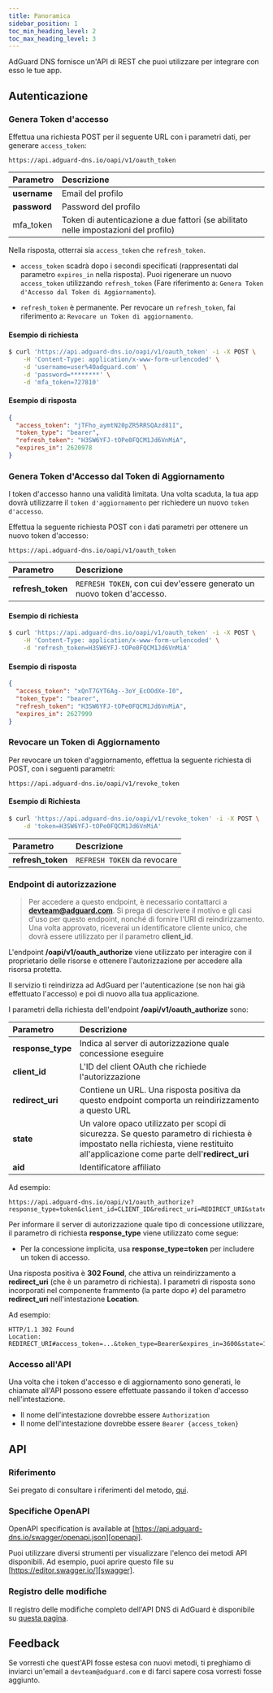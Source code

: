 ```yaml
---
title: Panoramica
sidebar_position: 1
toc_min_heading_level: 2
toc_max_heading_level: 3
---
```


<!--
    API info is from here:
    https://api.adguard-dns.io/static/api/API.md
-->

AdGuard DNS fornisce un'API di REST che puoi utilizzare per integrare con esso le tue app.

## Autenticazione

### Genera Token d'accesso

Effettua una richiesta POST per il seguente URL con i parametri dati, per generare `access_token`:

`https://api.adguard-dns.io/oapi/v1/oauth_token`

| Parametro    | Descrizione                                                                         |
|:------------ |:----------------------------------------------------------------------------------- |
| **username** | Email del profilo                                                                   |
| **password** | Password del profilo                                                                |
| mfa_token    | Token di autenticazione a due fattori (se abilitato nelle impostazioni del profilo) |

Nella risposta, otterrai sia `access_token` che `refresh_token`.

- `access_token` scadrà dopo i secondi specificati (rappresentati dal parametro `expires_in` nella risposta). Puoi rigenerare un nuovo `access_token` utilizzando `refresh_token` (Fare riferimento a: `Genera Token d'Accesso dal Token di Aggiornamento`).

- `refresh_token` è permanente. Per revocare un `refresh_token`, fai riferimento a: `Revocare un Token di aggiornamento`.

#### Esempio di richiesta

```bash
$ curl 'https://api.adguard-dns.io/oapi/v1/oauth_token' -i -X POST \
    -H 'Content-Type: application/x-www-form-urlencoded' \
    -d 'username=user%40adguard.com' \
    -d 'password=********' \
    -d 'mfa_token=727810'
```

#### Esempio di risposta

```json
{
  "access_token": "jTFho_aymtN20pZR5RRSQAzd81I",
  "token_type": "bearer",
  "refresh_token": "H3SW6YFJ-tOPe0FQCM1Jd6VnMiA",
  "expires_in": 2620978
}
```

### Genera Token d'Accesso dal Token di Aggiornamento

I token d'accesso hanno una validità limitata. Una volta scaduta, la tua app dovrà utilizzarre il `token d'aggiornamento` per richiedere un nuovo `token d'accesso`.

Effettua la seguente richiesta POST con i dati parametri per ottenere un nuovo token d'accesso:

`https://api.adguard-dns.io/oapi/v1/oauth_token`

| Parametro         | Descrizione                                                            |
|:----------------- |:---------------------------------------------------------------------- |
| **refresh_token** | `REFRESH TOKEN`, con cui dev'essere generato un nuovo token d'accesso. |

#### Esempio di richiesta

```bash
$ curl 'https://api.adguard-dns.io/oapi/v1/oauth_token' -i -X POST \
    -H 'Content-Type: application/x-www-form-urlencoded' \
    -d 'refresh_token=H3SW6YFJ-tOPe0FQCM1Jd6VnMiA'
```

#### Esempio di risposta

```json
{
  "access_token": "xQnT7GYT6Ag--3oY_EcOOdXe-I0",
  "token_type": "bearer",
  "refresh_token": "H3SW6YFJ-tOPe0FQCM1Jd6VnMiA",
  "expires_in": 2627999
}
```

### Revocare un Token di Aggiornamento

Per revocare un token d'aggiornamento, effettua la seguente richiesta di POST, con i seguenti parametri:

`https://api.adguard-dns.io/oapi/v1/revoke_token`

#### Esempio di Richiesta

```bash
$ curl 'https://api.adguard-dns.io/oapi/v1/revoke_token' -i -X POST \
    -d 'token=H3SW6YFJ-tOPe0FQCM1Jd6VnMiA'
```

| Parametro         | Descrizione                 |
|:----------------- |:--------------------------- |
| **refresh_token** | `REFRESH TOKEN` da revocare |

### Endpoint di autorizzazione

> Per accedere a questo endpoint, è necessario contattarci a **devteam@adguard.com**. Si prega di descrivere il motivo e gli casi d'uso per questo endpoint, nonché di fornire l'URI di reindirizzamento. Una volta approvato, riceverai un identificatore cliente unico, che dovrà essere utilizzato per il parametro **client_id**.

L'endpoint **/oapi/v1/oauth_authorize** viene utilizzato per interagire con il proprietario delle risorse e ottenere l'autorizzazione per accedere alla risorsa protetta.

Il servizio ti reindirizza ad AdGuard per l'autenticazione (se non hai già effettuato l'accesso) e poi di nuovo alla tua applicazione.

I parametri della richiesta dell'endpoint **/oapi/v1/oauth_authorize** sono:

| Parametro         | Descrizione                                                                                                                                                                         |
|:----------------- |:----------------------------------------------------------------------------------------------------------------------------------------------------------------------------------- |
| **response_type** | Indica al server di autorizzazione quale concessione eseguire                                                                                                                       |
| **client_id**     | L'ID del client OAuth che richiede l'autorizzazione                                                                                                                                 |
| **redirect_uri**  | Contiene un URL. Una risposta positiva da questo endpoint comporta un reindirizzamento a questo URL                                                                                 |
| **state**         | Un valore opaco utilizzato per scopi di sicurezza. Se questo parametro di richiesta è impostato nella richiesta, viene restituito all'applicazione come parte dell'**redirect_uri** |
| **aid**           | Identificatore affiliato                                                                                                                                                            |

Ad esempio:

```http request
https://api.adguard-dns.io/oapi/v1/oauth_authorize?response_type=token&client_id=CLIENT_ID&redirect_uri=REDIRECT_URI&state=1jbmuc0m9WTr1T6dOO82
```

Per informare il server di autorizzazione quale tipo di concessione utilizzare, il parametro di richiesta **response_type** viene utilizzato come segue:

- Per la concessione implicita, usa **response_type=token** per includere un token di accesso.

Una risposta positiva è **302 Found**, che attiva un reindirizzamento a **redirect_uri** (che è un parametro di richiesta). I parametri di risposta sono incorporati nel componente frammento (la parte dopo `#`) del parametro **redirect_uri** nell'intestazione **Location**.

Ad esempio:

```http request
HTTP/1.1 302 Found
Location: REDIRECT_URI#access_token=...&token_type=Bearer&expires_in=3600&state=1jbmuc0m9WTr1T6dOO82
```

### Accesso all'API

Una volta che i token d'accesso e di aggiornamento sono generati, le chiamate all'API possono essere effettuate passando il token d'accesso nell'intestazione.

- Il nome dell'intestazione dovrebbe essere `Authorization`
- Il nome dell'intestazione dovrebbe essere `Bearer {access_token}`

## API

### Riferimento

Sei pregato di consultare i riferimenti del metodo, [qui](reference.md).

### Specifiche OpenAPI

OpenAPI specification is available at [https://api.adguard-dns.io/swagger/openapi.json][openapi].

Puoi utilizzare diversi strumenti per visualizzare l'elenco dei metodi API disponibili. Ad esempio, puoi aprire questo file su [https://editor.swagger.io/][swagger].

### Registro delle modifiche

Il registro delle modifiche completo dell'API DNS di AdGuard è disponibile su [questa pagina](private-dns/api/changelog.md).

## Feedback

Se vorresti che quest'API fosse estesa con nuovi metodi, ti preghiamo di inviarci un'email a `devteam@adguard.com` e di farci sapere cosa vorresti fosse aggiunto.

[openapi]: https://api.adguard-dns.io/swagger/openapi.json
[swagger]: https://editor.swagger.io/
